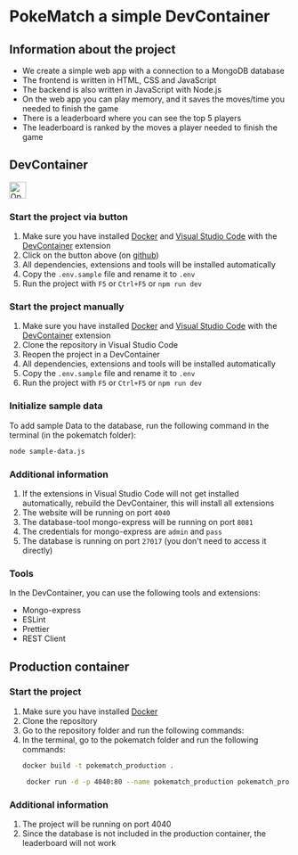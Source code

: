 # PokeMatch a simple DevContainer

## Information about the project

- We create a simple web app with a connection to a MongoDB database
- The frontend is written in HTML, CSS and JavaScript
- The backend is also written in JavaScript with Node.js
- On the web app you can play memory, and it saves the moves/time you needed to finish the game
- There is a leaderboard where you can see the top 5 players
- The leaderboard is ranked by the moves a player needed to finish the game

## DevContainer

<a href="https://vscode.dev/redirect?url=vscode://ms-vscode-remote.remote-containers/cloneInVolume?url=https://github.com/lorenzboss/pokematch.git">
  <img 
    src="https://img.shields.io/badge/Open_in-DevContainer-blue?logo=visual-studio-code" 
    alt="Open in DevContainer" 
    height="30"
  >
</a>

### Start the project via button

1. Make sure you have installed [Docker](https://www.docker.com/get-started) and [Visual Studio Code](https://code.visualstudio.com/download) with the [DevContainer](https://marketplace.visualstudio.com/items?itemName=ms-vscode-remote.remote-containers) extension
2. Click on the button above (on [github](https://github.com/lorenzboss/pokematch))
3. All dependencies, extensions and tools will be installed automatically
4. Copy the `.env.sample` file and rename it to `.env`
5. Run the project with `F5` or `Ctrl+F5` or `npm run dev`

### Start the project manually

1. Make sure you have installed [Docker](https://www.docker.com/get-started) and [Visual Studio Code](https://code.visualstudio.com/download) with the [DevContainer](https://marketplace.visualstudio.com/items?itemName=ms-vscode-remote.remote-containers) extension
2. Clone the repository in Visual Studio Code
3. Reopen the project in a DevContainer
4. All dependencies, extensions and tools will be installed automatically
5. Copy the `.env.sample` file and rename it to `.env`
6. Run the project with `F5` or `Ctrl+F5` or `npm run dev`

### Initialize sample data

To add sample Data to the database, run the following command in the terminal (in the pokematch folder):

```bash
node sample-data.js
```

### Additional information

1. If the extensions in Visual Studio Code will not get installed automatically, rebuild the DevContainer, this will install all extensions
2. The website will be running on port `4040`
3. The database-tool mongo-express will be running on port `8081`
4. The credentials for mongo-express are `admin` and `pass`
5. The database is running on port `27017` (you don't need to access it directly)

### Tools

In the DevContainer, you can use the following tools and extensions:

- Mongo-express
- ESLint
- Prettier
- REST Client

## Production container

### Start the project

1. Make sure you have installed [Docker](https://www.docker.com/get-started)
2. Clone the repository
3. Go to the repository folder and run the following commands:
4. In the terminal, go to the pokematch folder and run the following commands:
   ```bash
   docker build -t pokematch_production .
   ```
   ```bash
    docker run -d -p 4040:80 --name pokematch_production pokematch_production
   ```

### Additional information

1. The project will be running on port 4040
2. Since the database is not included in the production container, the leaderboard will not work
